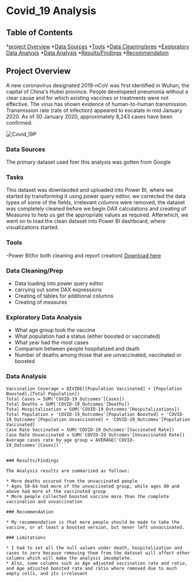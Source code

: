 # Covid_19 Analysis

## Table of Contents
*[project Overview](#project-overview)
*[Data Sources](#data-sources)
*[Tools](#tools)
*[Data Cleaning/prep](#data-cleaning/prep)
*[Exploratory Data Analysis](#exploratory-data-analysis)
*[Data Analysis](#data-analysis)
*[Results/Findings](#results/findings)
*[Recommendation](#recommendation)

## Project Overview

A new coronavirus designated 2019-nCoV was first identified in Wuhan, the capital of China's Hubei province. People developeed pneumonia without a clear cause and for which existing vaccines or treatments were not effective. The virus has shown evidence of human-to-human transmission. Transmission rate (rate of infection) appeared to escalate in mid January 2020. As of 30 January 2020, approximately 8,243 cases have been confirmed.

 ![Covid_19P](https://github.com/Nkeeydata/Covid_19-Analysis/assets/173773754/b719fa87-ee4e-45bb-b8af-390ab99c8d13)

 

### Data Sources

The primary dataset used foer this analysis was gotten from Google

### Tasks

This dataset was downlaoded and uploaded into Power BI, where we started by transforming it using power query editor, we corrected the data types of some of the fields, irrelevant columns were removed, the dataset was completely cleaned before we begin DAX calculations and creating of Measures to help us get the appropriate values as required. 
Afterwhich, we went on to load the clean dataset into Power BI dashboard, where visualizations started.

### Tools
-Power BI(for both cleaning and report creation) [Download here](https://www.microsoft.com/en-us/power-platform/products/power-bi/desktop)

### Data Cleaning/Prep

* Data loading into power query editor
* carrying out some DAX expressions
* Creating of tables for additional columns
* Creating of measures

### Exploratory Data Analysis

 * What age group took the vaccine
 * What population had a status (either boosted or vaccinated)
 * What year had the most cases
 * Comparism between people hospitalized and death
 * Number of deaths among those that are unvaccinated, vaccinated or boosted


 ### Data Analysis

 ```PowerBI
Vaccination Coverage = DIVIDE([Population Vaccinated] + [Population Boosted],[Total Population])
Total Cases = SUM('COVID-19_Outcomes'[Cases])
Total Deaths = SUM('COVID-19_Outcomes'[Deaths])
Total Hospitalization = SUM('COVID-19_Outcomes'[Hospitalizations])
Total Population = 'COVID-19_Outcomes'[Population Boosted] + 'COVID-19_Outcomes'[Population Unvaccinated] + 'COVID-19_Outcomes'[Population Vaccinated]
Case Rate Vaccinated = SUM('COVID-19_Outcomes'[Vaccinated Rate])
Case Rate Unvaccinated = SUM('COVID-19_Outcomes'[Unvaccinated Rate])
Average cases rate by age group = AVERAGE('COVID-19_Outcomes'[Cases])```


### Results/Findings

The Analysis results are summarized as follows:

* More deaths occured from the unvaccinated people
* Ages 50-64 had more of the unvaccinated group, while ages 80 and above had more of the vaccinated group
* More people collected boosted vaccine more than the complete vaccination and unvaccination

### Recommendation

* My recommendation is that more people should be made to take the vaccine, or at least a boosted version, but never left unvaccinated.

### Limitations

* I had to set all the null values under death, hospitalization and cases to zero because removing them from the dataset will affect other columns which will make the analysis imcomplete.
* Also, some columns such as Age adjusted vaccination rate and ratio, and Age adjusted boosted rate and ratio where removed due to much empty cells, and its irrelevant
